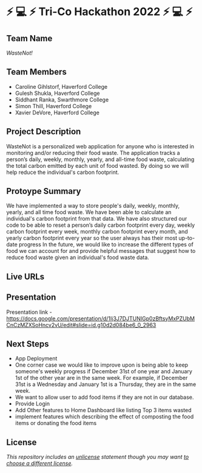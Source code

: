 # :zap: :computer: :zap: Tri-Co Hackathon 2022 :zap: :computer: :zap:

## Team Name

*WasteNot!*

## Team Members

- Caroline Gihlstorf, Haverford College
- Gulesh Shukla, Haverford College
- Siddhant Ranka, Swarthmore College
- Simon Thill, Haverford College
- Xavier DeVore, Haverford College



## Project Description
WasteNot is a personalized web application for anyone who is interested in monitoring and/or reducing their food waste. The application tracks a person’s daily, weekly, monthly, yearly, and all-time food waste, calculating the total carbon emitted by each unit of food wasted. By doing so we will help reduce the individual's carbon footprint.


## Protoype Summary
We have implemented a way to store people's daily, weekly, monthly, yearly, and all time food waste. We have been able to calculate an individual's carbon footprint from that data. We have also structured our code to be able to reset a person’s daily carbon footprint every day, weekly carbon footprint every week, monthly carbon footprint every month, and yearly carbon footprint every year so the user always has their most up-to-date progress In the future, we would like to increase the different types of food we can account for and provide helpful messages that suggest how to reduce food waste given an individual's food waste data.

## Live URLs



## Presentation

Presentation link - https://docs.google.com/presentation/d/1Ij3J7DJTUNIGp0zBftsyMxPZUbMCnCzMZXSoHncv2vU/edit#slide=id.g10d2d084be6_0_2963

## Next Steps

- App Deployment 
- One corner case we would like to improve upon is being able to keep someone's weekly progress if December 31st of one year and January 1st of the other year are in the same week. For example, if December 31st is a Wednesday and January 1st is a Thursday, they are in the same week.
- We want to allow user to add food items if they are not in our database.
- Provide Login 
- Add Other features to Home Dashboard like listing Top 3 items wasted 
- implement features which describing the effect of composting the food items or donating the food items


## License

*This repository includes an [unlicense](http://unlicense.org/) statement though you may want [to choose a different license](https://choosealicense.com/).*
